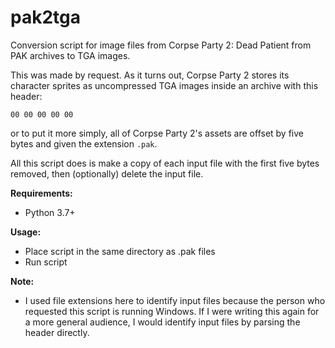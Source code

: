 # pak2tga
Conversion script for image files from Corpse Party 2: Dead Patient from PAK archives to TGA images.

This was made by request. As it turns out, Corpse Party 2 stores its character sprites as uncompressed TGA images inside an archive with this header: 

`00 00 00 00 00` 

or to put it more simply, all of Corpse Party 2's assets are offset by five bytes and given the extension `.pak`.

All this script does is make a copy of each input file with the first five bytes removed, then (optionally) delete the input file.

**Requirements:**
- Python 3.7+

**Usage:**
- Place script in the same directory as .pak files
- Run script

**Note:**
  - I used file extensions here to identify input files because the person who requested this script is running Windows. If I were writing this again for a more general audience, I would identify input files by parsing the header directly.
